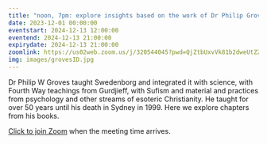 ```yaml
---
title: "noon, 7pm: explore insights based on the work of Dr Philip Groves"
date: 2023-12-01 00:00:00
eventstart: 2024-12-13 12:00:00
eventend: 2024-12-13 21:00:00
expirydate: 2024-12-13 21:00:00
zoomlink: https://us02web.zoom.us/j/320544045?pwd=QjZtbUxvVk81b2dweUtZZTE3ZE9IZz09
img: images/grovesID.jpg
---
```


Dr Philip W Groves taught Swedenborg and integrated it with science, with Fourth Way teachings from Gurdjieff, with Sufism and material and practices from psychology and other streams of esoteric Christianity. He taught for over 50 years until his death in Sydney in 1999. Here we explore chapters from his books.

[Click to join Zoom](https://us02web.zoom.us/j/320544045?pwd=QjZtbUxvVk81b2dweUtZZTE3ZE9IZz09) when the meeting time arrives.
